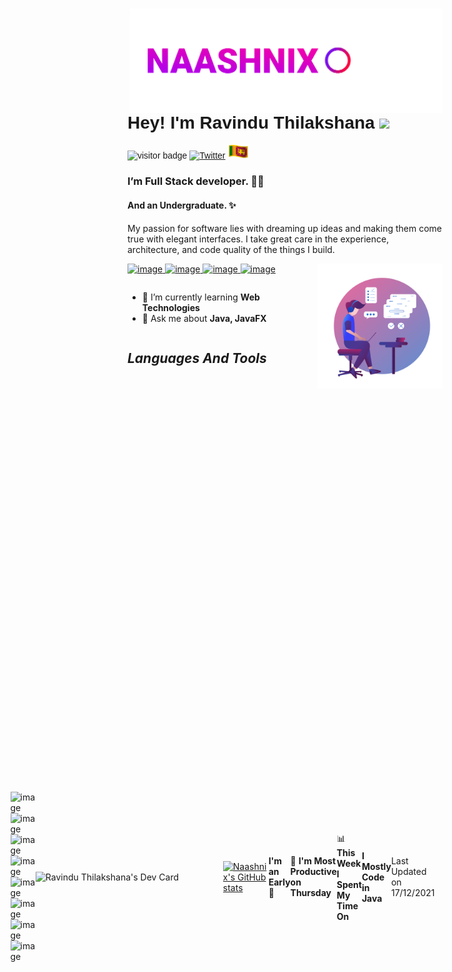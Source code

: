 <img src="./assets/logo.gif" width="500px" align="right" />
<font style="font-family: Helvetica, sans-serif;">

# **Hey! I'm Ravindu Thilakshana** <img src="https://media.giphy.com/media/hvRJCLFzcasrR4ia7z/giphy.gif" width="30px"> 
![visitor badge](https://visitor-badge.glitch.me/badge?page_id=naashnix.naashnix) [![Twitter](https://img.shields.io/twitter/url/https/twitter.com/cloudposse.svg?style=social&label=Follow%20%40naashnix)](https://twitter.com/naashnix)
 <img src="./assets/sl-flag.gif" width="35px">

</font>

 ### I’m Full Stack developer. 🧑‍💻  
 #### And an Undergraduate. ✨
   My passion for software lies with dreaming up ideas and making them come true with elegant interfaces. I take great care in the experience, architecture, and code quality of the things I build. 
 
 <a href="https://wa.me/message/VYIMCELYQL42M1"> 
 
 ![image](https://img.shields.io/badge/WhatsApp-25D366?style=for-the-badge&logo=whatsapp&logoColor=white) </a> <a href="https://t.me/naashnix"> ![image](https://img.shields.io/badge/Telegram-2CA5E0?style=for-the-badge&logo=telegram&logoColor=white) </a> <a href="mailto: naashnix@protonmail.com"> ![image](https://img.shields.io/badge/ProtonMail-8B89CC?style=for-the-badge&logo=protonmail&logoColor=white) </a> <a href="https://www.facebook.com/naashnix/"> ![image](https://img.shields.io/badge/Facebook-1877F2?style=for-the-badge&logo=facebook&logoColor=white) </a>
<img src="./assets/picture.png" align="right" width="200px"> 

<section style="display:flex;">

 
 - 🔭 I’m currently learning **Web Technologies**     
 - 💬 Ask me about **Java, JavaFX** 

</section>

## ***Languages And Tools***

<div style="display:flex; align-items: center; justify-content: center;">

![image](https://img.shields.io/badge/HTML5-E34F26?style=for-the-badge&logo=html5&logoColor=white) ![image](https://img.shields.io/badge/CSS3-1572B6?style=for-the-badge&logo=css3&logoColor=white) ![image](https://img.shields.io/badge/JavaScript-323330?style=for-the-badge&logo=javascript&logoColor=F7DF1E) ![image](https://img.shields.io/badge/Java-ED8B00?style=for-the-badge&logo=java&logoColor=white) ![image](https://img.shields.io/badge/Dart-0175C2?style=for-the-badge&logo=dart&logoColor=white) 
 ![image](https://img.shields.io/badge/MySQL-005C84?style=for-the-badge&logo=mysql&logoColor=white) ![image](https://img.shields.io/badge/Hibernate-59666C?style=for-the-badge&logo=Hibernate&logoColor=white) ![image](https://img.shields.io/badge/Flutter-02569B?style=for-the-badge&logo=flutter&logoColor=white) 
 
 <a href="https://app.daily.dev/Ravind"><img src="https://api.daily.dev/devcards/1a3b4fbeb6654feeb29bf0e0bfeb61ad.png?r=8jt" width="300" alt="Ravindu Thilakshana's Dev Card" align="right"/></a>
 
 
 [![Naashnix's GitHub stats](https://github-readme-stats.vercel.app/api?username=NaashNix&theme=github_dark&show_icons=true)](https://github.com/anuraghazra/github-readme-stats)
 
<!--START_SECTION:waka-->
**I'm an Early 🐤** 

```text
🌞 Morning    15 commits     █████░░░░░░░░░░░░░░░░░░░░   20.27% 
🌆 Daytime    27 commits     █████████░░░░░░░░░░░░░░░░   36.49% 
🌃 Evening    20 commits     ██████░░░░░░░░░░░░░░░░░░░   27.03% 
🌙 Night      12 commits     ████░░░░░░░░░░░░░░░░░░░░░   16.22%

```
📅 **I'm Most Productive on Thursday** 

```text
Monday       2 commits      ░░░░░░░░░░░░░░░░░░░░░░░░░   2.7% 
Tuesday      19 commits     ██████░░░░░░░░░░░░░░░░░░░   25.68% 
Wednesday    11 commits     ███░░░░░░░░░░░░░░░░░░░░░░   14.86% 
Thursday     27 commits     █████████░░░░░░░░░░░░░░░░   36.49% 
Friday       8 commits      ██░░░░░░░░░░░░░░░░░░░░░░░   10.81% 
Saturday     2 commits      ░░░░░░░░░░░░░░░░░░░░░░░░░   2.7% 
Sunday       5 commits      █░░░░░░░░░░░░░░░░░░░░░░░░   6.76%

```


📊 **This Week I Spent My Time On** 

```text
⌚︎ Time Zone: Asia/Colombo

💬 Programming Languages: 
Other                    29 hrs 53 mins      ████████████████████░░░░░   82.86% 
CSS                      4 hrs 32 mins       ███░░░░░░░░░░░░░░░░░░░░░░   12.57% 
HTML                     1 hr 36 mins        █░░░░░░░░░░░░░░░░░░░░░░░░   4.47% 
Markdown                 2 mins              ░░░░░░░░░░░░░░░░░░░░░░░░░   0.1%

🔥 Editors: 
Browser                  29 hrs 53 mins      ████████████████████░░░░░   82.85% 
VS Code                  6 hrs 11 mins       ████░░░░░░░░░░░░░░░░░░░░░   17.15%

🐱‍💻 Projects: 
Exercises                12 hrs 47 mins      ████████░░░░░░░░░░░░░░░░░   35.48% 
personal-website         9 hrs               ██████░░░░░░░░░░░░░░░░░░░   24.98% 
MyProfile                7 hrs 29 mins       █████░░░░░░░░░░░░░░░░░░░░   20.79% 
assignment_2             5 hrs 33 mins       ███░░░░░░░░░░░░░░░░░░░░░░   15.39% 
My_profile_New           50 mins             ░░░░░░░░░░░░░░░░░░░░░░░░░   2.34%

💻 Operating System: 
Linux                    36 hrs 4 mins       █████████████████████████   100.0%

```

**I Mostly Code in Java** 

```text
Java                     5 repos             ██████████████░░░░░░░░░░░   55.56% 
HTML                     2 repos             █████░░░░░░░░░░░░░░░░░░░░   22.22% 
CSS                      2 repos             █████░░░░░░░░░░░░░░░░░░░░   22.22%

```



 Last Updated on 17/12/2021
<!--END_SECTION:waka-->
